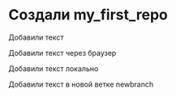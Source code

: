 ﻿# Создали my_first_repo

Добавили текст

Добавили текст через браузер

Добавили текст локально

Добавили текст в новой ветке newbranch